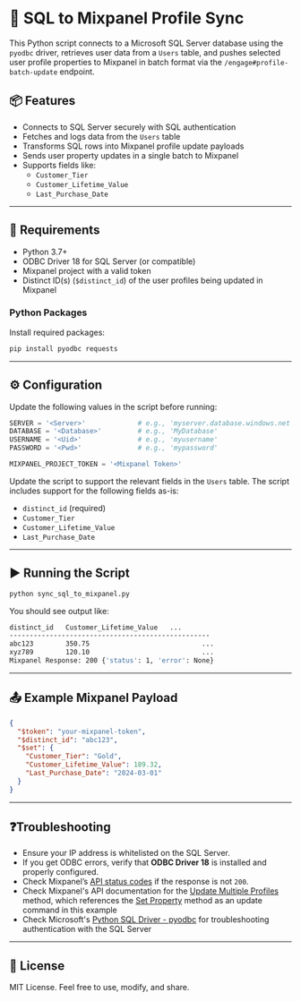 # 📩 SQL to Mixpanel Profile Sync

This Python script connects to a Microsoft SQL Server database using the `pyodbc` driver, retrieves user data from a `Users` table, and pushes selected user profile properties to Mixpanel in batch format via the `/engage#profile-batch-update` endpoint.

## 📦 Features

- Connects to SQL Server securely with SQL authentication
- Fetches and logs data from the `Users` table
- Transforms SQL rows into Mixpanel profile update payloads
- Sends user property updates in a single batch to Mixpanel
- Supports fields like:
  - `Customer_Tier`
  - `Customer_Lifetime_Value`
  - `Last_Purchase_Date`

---

## 💠 Requirements

- Python 3.7+
- ODBC Driver 18 for SQL Server (or compatible)
- Mixpanel project with a valid token
- Distinct ID(s) (`$distinct_id`) of the user profiles being updated in Mixpanel

### Python Packages

Install required packages:

```bash
pip install pyodbc requests
```

---

## ⚙️ Configuration

Update the following values in the script before running:

```python
SERVER = '<Server>'             # e.g., 'myserver.database.windows.net'
DATABASE = '<Database>'         # e.g., 'MyDatabase'
USERNAME = '<Uid>'              # e.g., 'myusername'
PASSWORD = '<Pwd>'              # e.g., 'mypassword'

MIXPANEL_PROJECT_TOKEN = '<Mixpanel Token>'
```

Update the script to support the relevant fields in the `Users` table. The script includes support for the following fields as-is:

- `distinct_id` (required)
- `Customer_Tier`
- `Customer_Lifetime_Value`
- `Last_Purchase_Date`

---

## ▶️ Running the Script

```bash
python sync_sql_to_mixpanel.py
```

You should see output like:

```bash
distinct_id   Customer_Lifetime_Value   ...
--------------------------------------------------
abc123        350.75                            ...
xyz789        120.10                            ...
Mixpanel Response: 200 {'status': 1, 'error': None}
```

---

## 📤 Example Mixpanel Payload

```json
{
  "$token": "your-mixpanel-token",
  "$distinct_id": "abc123",
  "$set": {
    "Customer_Tier": "Gold",
    "Customer_Lifetime_Value": 189.32,
    "Last_Purchase_Date": "2024-03-01"
  }
}
```

---

## ❓Troubleshooting

- Ensure your IP address is whitelisted on the SQL Server.
- If you get ODBC errors, verify that **ODBC Driver 18** is installed and properly configured.
- Check Mixpanel’s [API status codes](https://developer.mixpanel.com/docs/http#response-format) if the response is not `200`.
- Check Mixpanel's API documentation for the [Update Multiple Profiles](https://developer.mixpanel.com/reference/profile-batch-update) method, which references the [Set Property](https://developer.mixpanel.com/reference/profile-set) method as an update command in this example
- Check Microsoft's [Python SQL Driver - pyodbc](https://learn.microsoft.com/en-us/sql/connect/python/pyodbc/python-sql-driver-pyodbc?view=sql-server-ver16) for troubleshooting authentication with the SQL Server

---

## 📄 License

MIT License. Feel free to use, modify, and share.

